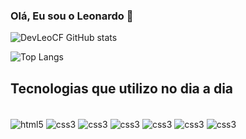### Olá, Eu sou o Leonardo 👋

![DevLeoCF GitHub stats](https://github-readme-stats.vercel.app/api?username=DevLeoCF&show_icons=true&theme=radical)

![Top Langs](https://github-readme-stats.vercel.app/api/top-langs/?username=DevLeoCF&hide_progress=true)

## Tecnologias que utilizo no dia a dia

<div style="display: inline_block"><br/>
    <img align="center" alt="html5" src="https://img.shields.io/badge/HTML5-E34F26?style=for-the-badge&logo=html5&logoColor=white" />
    <img align="center" alt="css3" src="https://img.shields.io/badge/CSS3-1572B6?style=for-the-badge&logo=css3&logoColor=white" />
    <img align="center" alt="css3" src="https://img.shields.io/badge/JavaScript-F7DF1E?style=for-the-badge&logo=javascript&logoColor=black" />
    <img align="center" alt="css3" src="https://img.shields.io/badge/PHP-777BB4?style=for-the-badge&logo=php&logoColor=white" />
    <img align="center" alt="css3" src="https://img.shields.io/badge/MySQL-00000F?style=for-the-badge&logo=mysql&logoColor=white" />
    <img align="center" alt="css3" src="https://img.shields.io/badge/Bootstrap-563D7C?style=for-the-badge&logo=bootstrap&logoColor=white" />
    <img align="center" alt="css3" src="https://img.shields.io/badge/jQuery-0769AD?style=for-the-badge&logo=jquery&logoColor=white" />
    
</div>

